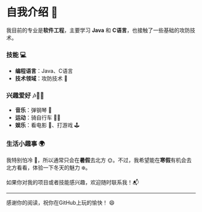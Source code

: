 # 自我介绍 👋

我目前的专业是**软件工程**，主要学习 **Java** 和 **C语言**，也接触了一些基础的攻防技术。

### 技能 💻

- **编程语言**：Java、C语言
- **技术领域**：攻防技术 🔐

### 兴趣爱好 🎶🚴‍♂️

- **音乐**：弹钢琴 🎹
- **运动**：骑自行车 🚴‍♂️
- **娱乐**：看电影 🎥、打游戏 🕹️

### 生活小趣事 🌍

我特别怕冷 🥶，所以通常只会在**暑假**去北方 🌞。不过，我希望能在**寒假**有机会去北方看看，体验一下冬天的魅力 ❄️。

如果你对我的项目或者技能感兴趣，欢迎随时联系我！📬

---

感谢你的阅读，祝你在GitHub上玩的愉快！ 😄
